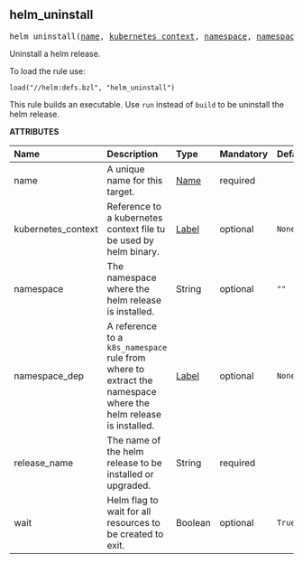 <!-- Generated with Stardoc: http://skydoc.bazel.build -->



<a id="helm_uninstall"></a>

## helm_uninstall

<pre>
helm_uninstall(<a href="#helm_uninstall-name">name</a>, <a href="#helm_uninstall-kubernetes_context">kubernetes_context</a>, <a href="#helm_uninstall-namespace">namespace</a>, <a href="#helm_uninstall-namespace_dep">namespace_dep</a>, <a href="#helm_uninstall-release_name">release_name</a>, <a href="#helm_uninstall-wait">wait</a>)
</pre>

Uninstall a helm release.

To load the rule use:
```starlark
load("//helm:defs.bzl", "helm_uninstall")
```

This rule builds an executable. Use `run` instead of `build` to be uninstall the helm release.

**ATTRIBUTES**


| Name  | Description | Type | Mandatory | Default |
| :------------- | :------------- | :------------- | :------------- | :------------- |
| <a id="helm_uninstall-name"></a>name |  A unique name for this target.   | <a href="https://bazel.build/concepts/labels#target-names">Name</a> | required |  |
| <a id="helm_uninstall-kubernetes_context"></a>kubernetes_context |  Reference to a kubernetes context file tu be used by helm binary.   | <a href="https://bazel.build/concepts/labels">Label</a> | optional |  `None`  |
| <a id="helm_uninstall-namespace"></a>namespace |  The namespace where the helm release is installed.   | String | optional |  `""`  |
| <a id="helm_uninstall-namespace_dep"></a>namespace_dep |  A reference to a `k8s_namespace` rule from where to extract the namespace where the helm release is installed.   | <a href="https://bazel.build/concepts/labels">Label</a> | optional |  `None`  |
| <a id="helm_uninstall-release_name"></a>release_name |  The name of the helm release to be installed or upgraded.   | String | required |  |
| <a id="helm_uninstall-wait"></a>wait |  Helm flag to wait for all resources to be created to exit.   | Boolean | optional |  `True`  |


